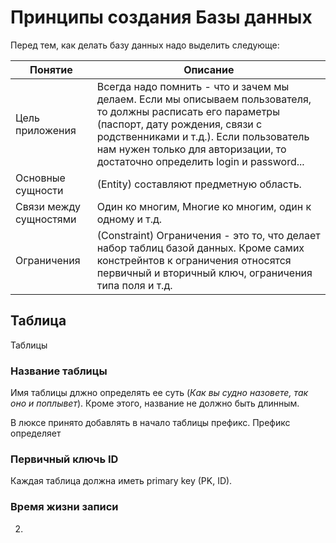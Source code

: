 # Принципы создания Базы данных
Перед тем, как делать базу данных надо выделить следующе:

Понятие | Описание
------  | -----
Цель приложения | Всегда надо помнить - что и зачем мы делаем. Если мы описываем пользователя, то должны расписать его параметры (паспорт, дату рождения, связи с родственниками и т.д.). Если пользователь нам нужен только для авторизации, то достаточно определить login и password...
Основные сущности | (Entity) составляют предметную область.
Cвязи между сущностями | Один ко многим, Многие ко многим, один к одному и т.д.
Ограничения | (Constraint) Ограничения - это то, что делает набор таблиц базой данных. Кроме самих констрейнтов к ограничения относятся первичный и вторичный ключ, ограничения типа поля и т.д. 

## Таблица
Таблицы 

### Название таблицы
Имя таблицы длжно определять ее суть (*Как вы судно назовете, так оно и поплывет*). Кроме этого, название не должно быть длинным.

В люксе принято добавлять в начало таблицы префикс. Префикс определяет 

### Первичный ключь ID
Каждая таблица должна иметь primary key (PK, ID).

### Время жизни записи
2. 
